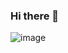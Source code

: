 ### Hi there 👋
![image](https://user-images.githubusercontent.com/86843565/125035955-0f455500-e0b0-11eb-995a-479b5d0ed48f.png)

<!--
**Jatin-Ya/Jatin-Ya** is a ✨ _special_ ✨ repository because its `README.md` (this file) appears on your GitHub profile.

Here are some ideas to get you started:

- 🔭 I’m currently working on ...
- 🌱 I’m currently learning ...
- 👯 I’m looking to collaborate on ...
- 🤔 I’m looking for help with ...
- 💬 Ask me about ...
- 📫 How to reach me: ...
- 😄 Pronouns: ...
- ⚡ Fun fact: ...
-->
